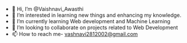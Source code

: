 - 👋 Hi, I’m @Vaishnavi_Awasthi
- 👀 I’m interested in learning new things and enhancing my knowledge.
- 🌱 I’m currently learning Web development and Machine Learning
- 💞️ I’m looking to collaborate on projects related to Web Development 
- 📫 How to reach me- vashnavi2812002@gmail.com

<!---
vaishnavi-a28/vaishnavi-a28 is a ✨ special ✨ repository because its `README.md` (this file) appears on your GitHub profile.
You can click the Preview link to take a look at your changes.
--->
